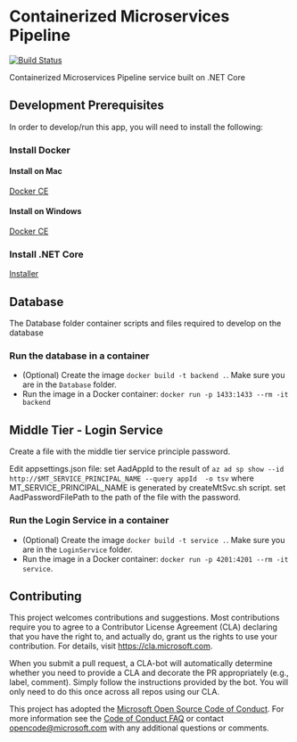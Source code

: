 # Containerized Microservices Pipeline

[![Build Status](https://travis-ci.org/Microsoft/containerized-microservices-pipeline-service.svg?branch=master)](https://travis-ci.org/Microsoft/containerized-microservices-pipeline-service/)

Containerized Microservices Pipeline service built on .NET Core

## Development Prerequisites

In order to develop/run this app, you will need to install the following:

### Install Docker

#### Install on Mac

[Docker CE](https://docs.docker.com/docker-for-mac/install/)

#### Install on Windows

[Docker CE](https://docs.docker.com/docker-for-windows/install/)

### Install .NET Core

[Installer](https://www.microsoft.com/net/download/windows)

## Database

The Database folder container scripts and files required to develop on the database

### Run the database in a container

- (Optional) Create the  image `docker build -t backend .`. Make sure you are in the `Database` folder.
- Run the image in a Docker container: `docker run -p 1433:1433 --rm -it backend`

## Middle Tier - Login Service

Create a file with the middle tier service principle password.

Edit appsettings.json file:
set AadAppId to the result of `az ad sp show --id http://$MT_SERVICE_PRINCIPAL_NAME --query appId  -o tsv` where MT_SERVICE_PRINCIPAL_NAME is generated by createMtSvc.sh script.
set AadPasswordFilePath to the path of the file with the password.

### Run the Login Service in a container

- (Optional) Create the image `docker build -t service .`. Make sure you are in the `LoginService` folder.
- Run the image in a Docker container: `docker run -p 4201:4201 --rm -it service`.

## Contributing

This project welcomes contributions and suggestions.  Most contributions require you to agree to a
Contributor License Agreement (CLA) declaring that you have the right to, and actually do, grant us
the rights to use your contribution. For details, visit https://cla.microsoft.com.

When you submit a pull request, a CLA-bot will automatically determine whether you need to provide
a CLA and decorate the PR appropriately (e.g., label, comment). Simply follow the instructions
provided by the bot. You will only need to do this once across all repos using our CLA.

This project has adopted the [Microsoft Open Source Code of Conduct](https://opensource.microsoft.com/codeofconduct/).
For more information see the [Code of Conduct FAQ](https://opensource.microsoft.com/codeofconduct/faq/) or
contact [opencode@microsoft.com](mailto:opencode@microsoft.com) with any additional questions or comments.
